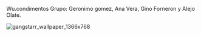 Wu.condimentos
Grupo: Geronimo gomez, Ana Vera, Gino Forneron y Alejo Olate.

![gangstarr_wallpaper_1366x768](https://github.com/user-attachments/assets/e1c20d50-1cf0-4b2b-9ac2-7bd91f3a9470)
